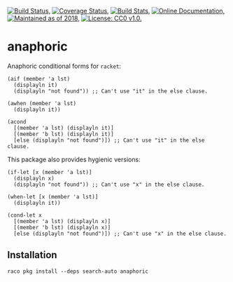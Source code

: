 [![Build Status,](https://img.shields.io/travis/jsmaniac/anaphoric/main.svg)](https://travis-ci.org/jsmaniac/anaphoric)
[![Coverage Status,](https://img.shields.io/codecov/c/github/jsmaniac/anaphoric/main.svg)](https://codecov.io/gh/jsmaniac/anaphoric)
[![Build Stats,](https://img.shields.io/badge/build-stats-blue.svg)](http://jsmaniac.github.io/travis-stats/#jsmaniac/anaphoric)
[![Online Documentation,](https://img.shields.io/badge/docs-online-blue.svg)](http://docs.racket-lang.org/anaphoric/)
[![Maintained as of 2018,](https://img.shields.io/maintenance/yes/2018.svg)](https://github.com/jsmaniac/anaphoric/issues)
[![License: CC0 v1.0.](https://img.shields.io/badge/license-CC0-blue.svg)](https://creativecommons.org/publicdomain/zero/1.0/)

anaphoric
=========

Anaphoric conditional forms for `racket`:

```
(aif (member 'a lst)
  (displayln it)
  (displayln "not found")) ;; Can't use "it" in the else clause.

(awhen (member 'a lst)
  (displayln it))

(acond
  [(member 'a lst) (displayln it)]
  [(member 'b lst) (displayln it)]
  [else (displayln "not found")]) ;; Can't use "it" in the else clause.
```

This package also provides hygienic versions:

```
(if-let [x (member 'a lst)]
  (displayln x)
  (displayln "not found")) ;; Can't use "x" in the else clause.

(when-let [x (member 'a lst)]
  (displayln it))

(cond-let x
  [(member 'a lst) (displayln x)]
  [(member 'b lst) (displayln x)]
  [else (displayln "not found")]) ;; Can't use "x" in the else clause.
```

Installation
------------

```
raco pkg install --deps search-auto anaphoric
```
